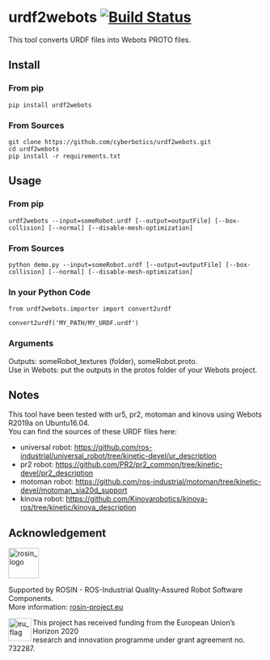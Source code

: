 # urdf2webots [![Build Status](https://travis-ci.com/cyberbotics/urdf2webots.svg?branch=master)](https://travis-ci.com/cyberbotics/urdf2webots)

This tool converts URDF files into Webots PROTO files.

## Install

### From pip

```
pip install urdf2webots
```

### From Sources

```
git clone https://github.com/cyberbotics/urdf2webots.git
cd urdf2webots
pip install -r requirements.txt
```

## Usage

### From pip

`urdf2webots --input=someRobot.urdf [--output=outputFile] [--box-collision] [--normal] [--disable-mesh-optimization]`

### From Sources

`python demo.py --input=someRobot.urdf [--output=outputFile] [--box-collision] [--normal] [--disable-mesh-optimization]`

### In your Python Code

```
from urdf2webots.importer import convert2urdf

convert2urdf('MY_PATH/MY_URDF.urdf')
```

### Arguments

Outputs: someRobot_textures (folder), someRobot.proto.  
Use in Webots: put the outputs in the protos folder of your Webots project.

## Notes
This tool have been tested with ur5, pr2, motoman and kinova using Webots R2019a on Ubuntu16.04.  
You can find the sources of these URDF files here:  
  - universal robot: https://github.com/ros-industrial/universal_robot/tree/kinetic-devel/ur_description  
  - pr2 robot: https://github.com/PR2/pr2_common/tree/kinetic-devel/pr2_description  
  - motoman robot: https://github.com/ros-industrial/motoman/tree/kinetic-devel/motoman_sia20d_support
  - kinova robot: https://github.com/Kinovarobotics/kinova-ros/tree/kinetic/kinova_description

## Acknowledgement

<a href="http://rosin-project.eu">
  <img src="http://rosin-project.eu/wp-content/uploads/rosin_ack_logo_wide.png"
       alt="rosin_logo" height="60" >
</a></br>

Supported by ROSIN - ROS-Industrial Quality-Assured Robot Software Components.  
More information: <a href="http://rosin-project.eu">rosin-project.eu</a>

<img src="http://rosin-project.eu/wp-content/uploads/rosin_eu_flag.jpg"
     alt="eu_flag" height="45" align="left" >  

This project has received funding from the European Union’s Horizon 2020  
research and innovation programme under grant agreement no. 732287.
